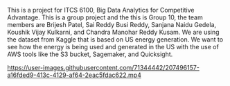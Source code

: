 This is a project for ITCS 6100, Big Data Analytics for Competitive Advantage. 
This is a group project and the this is Group 10, the team members are Brijesh Patel, Sai Reddy Busi Reddy, Sanjana Naidu Gedela, Koushik Vijay Kulkarni, and Chandra Manohar Reddy Kusam. 
We are using the dataset from Kaggle that is based on US energy generation. 
We want to see how the energy is being used and generated in the US with the use of AWS tools like the S3 bucket, Sagemaker, and Quicksight.




https://user-images.githubusercontent.com/71344442/207496157-a16fded9-413c-4129-af64-2eac5fdac622.mp4

